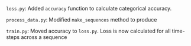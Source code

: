 `loss.py`: Added `accuracy` function to calculate categorical accuracy.

`process_data.py`: Modified `make_sequences` method to produce 

`train.py`: Moved accuracy to `loss.py`. Loss is now calculated for
all time-steps across a sequence